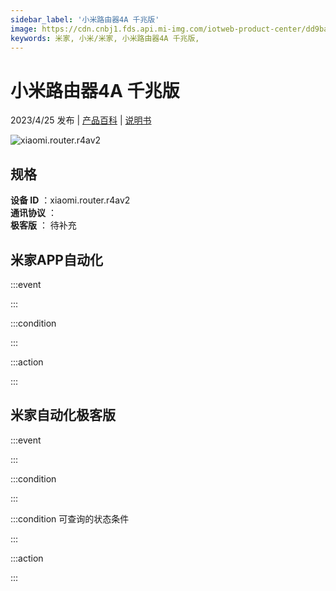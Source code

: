 ```yaml
---
sidebar_label: '小米路由器4A 千兆版'
image: https://cdn.cnbj1.fds.api.mi-img.com/iotweb-product-center/dd9ba9806a1d2939f3857e046e819aa2_1657268470785.png?GalaxyAccessKeyId=AKVGLQWBOVIRQ3XLEW&Expires=9223372036854775807&Signature=m1ay0/xCUhx+FgtLws+6QOqwBlc=
keywords: 米家, 小米/米家, 小米路由器4A 千兆版, 
---
```

# 小米路由器4A 千兆版

2023/4/25 发布 | [产品百科](https://home.mi.com/webapp/content/baike/product/index.html?model=xiaomi.router.r4av2/) | [说明书](https://home.mi.com/views/introduction.html?model=xiaomi.router.r4av2&region=cn)

![xiaomi.router.r4av2](https://cdn.cnbj1.fds.api.mi-img.com/iotweb-product-center/dd9ba9806a1d2939f3857e046e819aa2_1657268470785.png?GalaxyAccessKeyId=AKVGLQWBOVIRQ3XLEW&Expires=9223372036854775807&Signature=m1ay0/xCUhx+FgtLws+6QOqwBlc=)

## 规格  
> 
**设备 ID** ：xiaomi.router.r4av2  
**通讯协议** ：  
**极客版**  ： 待补充 


## 米家APP自动化  

:::event  

:::

:::condition  

:::

:::action   

:::

## 米家自动化极客版  

:::event  

:::

:::condition  

:::

:::condition 可查询的状态条件  

:::

:::action  

:::

        
